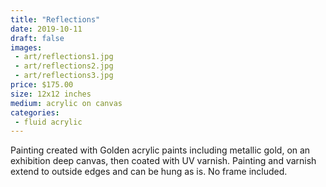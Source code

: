 ```yaml
---
title: "Reflections"
date: 2019-10-11
draft: false
images:
 - art/reflections1.jpg
 - art/reflections2.jpg
 - art/reflections3.jpg
price: $175.00
size: 12x12 inches
medium: acrylic on canvas
categories:
 - fluid acrylic
---
```


Painting created with Golden acrylic paints including metallic gold, on an exhibition deep canvas, then coated with UV varnish. Painting and varnish extend to outside edges and can be hung as is. No frame included.
